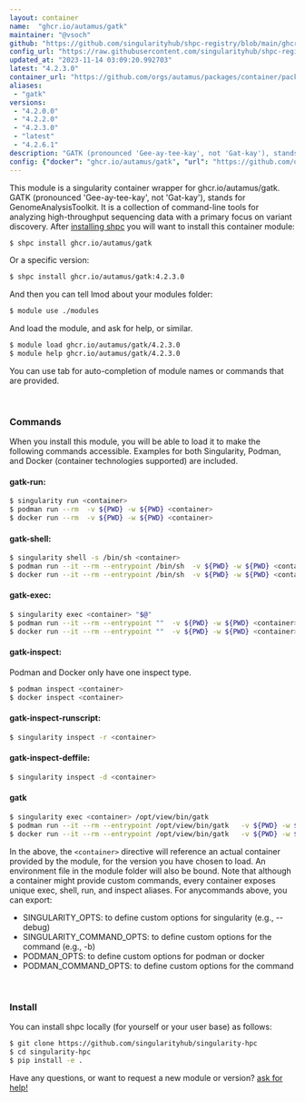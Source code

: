```yaml
---
layout: container
name:  "ghcr.io/autamus/gatk"
maintainer: "@vsoch"
github: "https://github.com/singularityhub/shpc-registry/blob/main/ghcr.io/autamus/gatk/container.yaml"
config_url: "https://raw.githubusercontent.com/singularityhub/shpc-registry/main/ghcr.io/autamus/gatk/container.yaml"
updated_at: "2023-11-14 03:09:20.992703"
latest: "4.2.3.0"
container_url: "https://github.com/orgs/autamus/packages/container/package/gatk"
aliases:
 - "gatk"
versions:
 - "4.2.0.0"
 - "4.2.2.0"
 - "4.2.3.0"
 - "latest"
 - "4.2.6.1"
description: "GATK (pronounced 'Gee-ay-tee-kay', not 'Gat-kay'), stands for GenomeAnalysisToolkit. It is a collection of command-line tools for analyzing high-throughput sequencing data with a primary focus on variant discovery."
config: {"docker": "ghcr.io/autamus/gatk", "url": "https://github.com/orgs/autamus/packages/container/package/gatk", "maintainer": "@vsoch", "description": "GATK (pronounced 'Gee-ay-tee-kay', not 'Gat-kay'), stands for GenomeAnalysisToolkit. It is a collection of command-line tools for analyzing high-throughput sequencing data with a primary focus on variant discovery.", "latest": {"4.2.3.0": "sha256:61adbb45a3a346cf987e56b49a5c9325d134a596a794b2a1569545205ecc296a"}, "tags": {"4.2.0.0": "sha256:1e46de1d7a1629f3c7c18cbd803cf1a06ddc36814a79a960f1e6128d35a71c9c", "4.2.2.0": "sha256:73b7c52cd78aceab6638a4734aefecdcaa800c9d46a79afb53da63b9ae6838b1", "4.2.3.0": "sha256:61adbb45a3a346cf987e56b49a5c9325d134a596a794b2a1569545205ecc296a", "latest": "sha256:e44c433847e7c9b8dbdade4b9a19f8f6d98ac66da2ff106252c6aaab1ddf4d2e", "4.2.6.1": "sha256:e44c433847e7c9b8dbdade4b9a19f8f6d98ac66da2ff106252c6aaab1ddf4d2e"}, "aliases": {"gatk": "/opt/view/bin/gatk"}}
---
```


This module is a singularity container wrapper for ghcr.io/autamus/gatk.
GATK (pronounced 'Gee-ay-tee-kay', not 'Gat-kay'), stands for GenomeAnalysisToolkit. It is a collection of command-line tools for analyzing high-throughput sequencing data with a primary focus on variant discovery.
After [installing shpc](#install) you will want to install this container module:


```bash
$ shpc install ghcr.io/autamus/gatk
```

Or a specific version:

```bash
$ shpc install ghcr.io/autamus/gatk:4.2.3.0
```

And then you can tell lmod about your modules folder:

```bash
$ module use ./modules
```

And load the module, and ask for help, or similar.

```bash
$ module load ghcr.io/autamus/gatk/4.2.3.0
$ module help ghcr.io/autamus/gatk/4.2.3.0
```

You can use tab for auto-completion of module names or commands that are provided.

<br>

### Commands

When you install this module, you will be able to load it to make the following commands accessible.
Examples for both Singularity, Podman, and Docker (container technologies supported) are included.

#### gatk-run:

```bash
$ singularity run <container>
$ podman run --rm  -v ${PWD} -w ${PWD} <container>
$ docker run --rm  -v ${PWD} -w ${PWD} <container>
```

#### gatk-shell:

```bash
$ singularity shell -s /bin/sh <container>
$ podman run --it --rm --entrypoint /bin/sh  -v ${PWD} -w ${PWD} <container>
$ docker run --it --rm --entrypoint /bin/sh  -v ${PWD} -w ${PWD} <container>
```

#### gatk-exec:

```bash
$ singularity exec <container> "$@"
$ podman run --it --rm --entrypoint ""  -v ${PWD} -w ${PWD} <container> "$@"
$ docker run --it --rm --entrypoint ""  -v ${PWD} -w ${PWD} <container> "$@"
```

#### gatk-inspect:

Podman and Docker only have one inspect type.

```bash
$ podman inspect <container>
$ docker inspect <container>
```

#### gatk-inspect-runscript:

```bash
$ singularity inspect -r <container>
```

#### gatk-inspect-deffile:

```bash
$ singularity inspect -d <container>
```


#### gatk

```bash
$ singularity exec <container> /opt/view/bin/gatk
$ podman run --it --rm --entrypoint /opt/view/bin/gatk   -v ${PWD} -w ${PWD} <container> -c " $@"
$ docker run --it --rm --entrypoint /opt/view/bin/gatk   -v ${PWD} -w ${PWD} <container> -c " $@"
```



In the above, the `<container>` directive will reference an actual container provided
by the module, for the version you have chosen to load. An environment file in the
module folder will also be bound. Note that although a container
might provide custom commands, every container exposes unique exec, shell, run, and
inspect aliases. For anycommands above, you can export:

 - SINGULARITY_OPTS: to define custom options for singularity (e.g., --debug)
 - SINGULARITY_COMMAND_OPTS: to define custom options for the command (e.g., -b)
 - PODMAN_OPTS: to define custom options for podman or docker
 - PODMAN_COMMAND_OPTS: to define custom options for the command

<br>

### Install

You can install shpc locally (for yourself or your user base) as follows:

```bash
$ git clone https://github.com/singularityhub/singularity-hpc
$ cd singularity-hpc
$ pip install -e .
```

Have any questions, or want to request a new module or version? [ask for help!](https://github.com/singularityhub/singularity-hpc/issues)